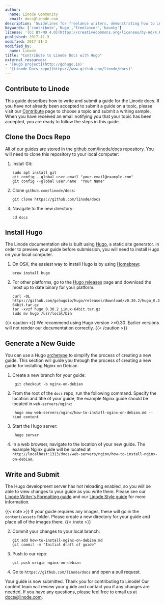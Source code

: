```yaml
---
author:
  name: Linode Community
  email: docs@linode.com
description: 'Guidelines for freelance writers, demonstrating how to install Hugo and use it to generate and edit a Linode guide.'
keywords: ['contribute','hugo','freelancer','bounty']
license: '[CC BY-ND 4.0](https://creativecommons.org/licenses/by-nd/4.0)'
published: 2017-11-3
modified: 2017-11-3
modified_by:
  name: Linode
title: "Contribute to Linode Docs with Hugo"
external_resources:
- '[Hugo project](http://gohugo.io)'
- '[Linode Docs repo](https://www.github.com/linode/docs)'
---
```


## Contribute to Linode

This guide describes how to write and submit a guide for the Linode docs. If you have not already been accepted to submit a guide on a topic, please visit our [Contribute](http://www.linode.com/contribute) page to choose a topic and submit a writing sample. When you have received an email notifying you that your topic has been accepted, you are ready to follow the steps in this guide.


## Clone the Docs Repo

All of our guides are stored in the [github.com/linode/docs](https://github.com/linode/docs) repository. You will need to clone this repository to your local computer:

1.  Install Git:

        sudo apt install git
        git config --global user.email "your.email@example.com"
        git config --global user.name  "Your Name"

2.  Clone `github.com/linode/docs`:

        git clone https://github.com/linode/docs

3.  Navigate to the new directory:

        cd docs

## Install Hugo

The Linode documentation site is built using [Hugo](http://gohugo.io), a static site generator. In order to preview your guide before submission, you will need to install Hugo on your local computer.


1.  On OSX, the easiest way to install Hugo is by using [Homebrew](https://brew.sh/):

        brew install hugo

2.  For other platforms, go to the [Hugo releases](https://github.com/gohugoio/hugo/releases) page and download the most up to date binary for your platform.

        curl -OL https://github.com/gohugoio/hugo/releases/download/v0.30.2/hugo_0.30.2_Linux-64bit.tar.gz
        tar -xvzf hugo_0.30.2_Linux-64bit.tar.gz
        sudo mv hugo /usr/local/bin

{{< caution >}}
We recommend using Hugo version >=0.30. Earlier versions will not render our documentation correctly.
{{< /caution >}}

## Generate a New Guide

You can use a Hugo [archetype](https://gohugo.io/content-management/archetypes/) to simplify the process of creating a new guide. This section will guide you through the process of creating a new guide for installing Nginx on Debian.

1. Create a new branch for your guide:

        git checkout -b nginx-on-debian

2. From the root of the `docs` repo, run the following command. Specify the location and title of your guide; the example Nginx guide should be located in `web-servers/nginx`:

        hugo new web-servers/nginx/how-to-install-nginx-on-debian.md --kind content

3. Start the Hugo server:

        hugo server

4. In a web browser, navigate to the location of your new guide. The example Nginx guide will be located at `http://localhost:1313/docs/web-servers/nginx/how-to-install-nginx-on-debian`.

## Write and Submit

The Hugo development server has hot reloading enabled, so you will be able to view changes to your guide as you write them. Please see our [Linode Writer's Formatting guide](/docs/linode-writers-formatting-guide/) and our [Linode Style guide](/docs/doesnt/exist/yet) for more information.

{{< note >}}
If your guide requires any images, these will go in the `content/assets` folder. Please create a new directory for your guide and place all of the images there.
{{< /note >}}

<!--
1.  When you have finished your guide, you can use our scripts to do a quick check:

      python docs/scripts/tests.py how-to-install-nginx-on-debian.md

--->

2.  Commit your changes to your local branch:

        git add how-to-install-nginx-on-debian.md
        git commit -m "Initial draft of guide"

3.  Push to our repo:

        git push origin nginx-on-debian

4.  Go to `https://github.com/linode/docs` and open a pull request.



Your guide is now submitted. Thank you for contributing to Linode! Our content team will review your guide and contact you if any changes are needed. If you have any questions, please feel free to email us at [docs@linode.com](mailto:docs@linode.com).
